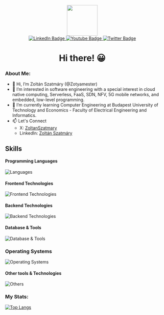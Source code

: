 <div id="header" align="center">
  <img src="http://cpslab.bu.edu/wp-content/uploads/2023/02/logo-256x256.png" width="100"/>

  <div id="badges">
    <a href="https://www.linkedin.com/in/zolt%C3%A1n-szatm%C3%A1ry-346257185/">
      <img src="https://img.shields.io/badge/LinkedIn-blue?style=for-the-badge&logo=linkedin&logoColor=white" alt="LinkedIn Badge"/>
    </a>
    <a href="https://www.youtube.com/@ZoltanSzatmary">
      <img src="https://img.shields.io/badge/YouTube-red?style=for-the-badge&logo=youtube&logoColor=white" alt="Youtube Badge"/>
    </a>
    <a href="https://twitter.com/ZoltanSzatmary">
      <img src="https://img.shields.io/badge/Twitter-blue?style=for-the-badge&logo=twitter&logoColor=white" alt="Twitter Badge"/>
    </a>
  </div>

  <img src="https://komarev.com/ghpvc/?username=Zotyamester&style=flat-square&color=blue" alt=""/>

  <h1>Hi there! 😀</h1>
</div>

### About Me:
 - 👋 Hi, I’m Zoltán Szatmáry (@Zotyamester)
 - 👀 I’m interested in software engineering with a special interest in cloud native computing, Serverless, FaaS, SDN, NFV, 5G mobile networks, and embedded, low-level programming.
 - 🌱 I’m currently learning Computer Engineering at Budapest University of Technology and Economics - Faculty of Electrical Engineering and Informatics.
 - 📫 Let's Connect
   - X: [ZoltanSzatmary](https://x.com/ZoltanSzatmary)
   - LinkedIn: [Zoltán Szatmáry](https://www.linkedin.com/in/zolt%C3%A1n-szatm%C3%A1ry-346257185/)


## Skills

#### Programming Languages
![Languages](https://skillicons.dev/icons?i=c,cpp,cs,java,go,python,js,bash&perline=4)

#### Frontend Technologies
![Frontend Technologies](https://skillicons.dev/icons?i=react,vue,html,css,jquery#perline=3)

#### Backend Technologies
![Backend Technologies](https://skillicons.dev/icons?i=aws,azure,django,flask,docker,kubernetes&perline=3)

#### Database & Tools
![Database & Tools](https://skillicons.dev/icons?i=postgresql,mysql,MongoDB)

### Operating Systems
![Operating Systems](https://skillicons.dev/icons?i=windows,linux,bsd,arch,ubuntu,debian&perline=3)

#### Other tools & Technologies
![Others](https://skillicons.dev/icons?i=vscode,visualstudio,androidstudio,neovim,git,github,gitlab,githubactions,ansible,markdown,regex,raspberrypi&perline=4)

### My Stats:
[![Top Langs](https://github-readme-stats.vercel.app/api/top-langs/?username=Zotyamester&layout=compact&theme=vision-friendly-dark)](https://github.com/anuraghazra/github-readme-stats)
